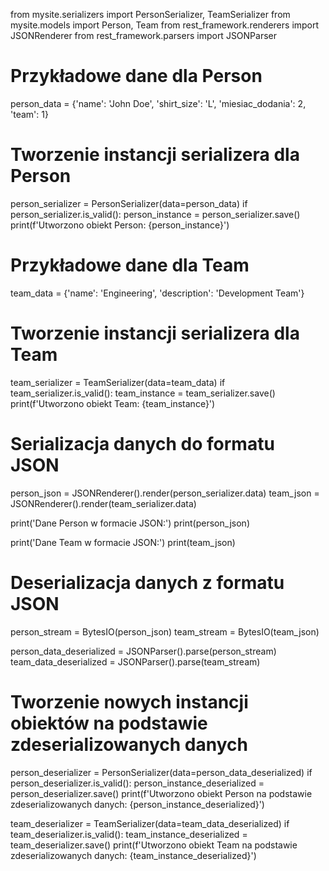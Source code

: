 from mysite.serializers import PersonSerializer, TeamSerializer
from mysite.models import Person, Team
from rest_framework.renderers import JSONRenderer
from rest_framework.parsers import JSONParser

# Przykładowe dane dla Person
person_data = {'name': 'John Doe', 'shirt_size': 'L', 'miesiac_dodania': 2, 'team': 1}

# Tworzenie instancji serializera dla Person
person_serializer = PersonSerializer(data=person_data)
if person_serializer.is_valid():
    person_instance = person_serializer.save()
    print(f'Utworzono obiekt Person: {person_instance}')

# Przykładowe dane dla Team
team_data = {'name': 'Engineering', 'description': 'Development Team'}

# Tworzenie instancji serializera dla Team
team_serializer = TeamSerializer(data=team_data)
if team_serializer.is_valid():
    team_instance = team_serializer.save()
    print(f'Utworzono obiekt Team: {team_instance}')

# Serializacja danych do formatu JSON
person_json = JSONRenderer().render(person_serializer.data)
team_json = JSONRenderer().render(team_serializer.data)

print('Dane Person w formacie JSON:')
print(person_json)

print('Dane Team w formacie JSON:')
print(team_json)

# Deserializacja danych z formatu JSON
person_stream = BytesIO(person_json)
team_stream = BytesIO(team_json)

person_data_deserialized = JSONParser().parse(person_stream)
team_data_deserialized = JSONParser().parse(team_stream)

# Tworzenie nowych instancji obiektów na podstawie zdeserializowanych danych
person_deserializer = PersonSerializer(data=person_data_deserialized)
if person_deserializer.is_valid():
    person_instance_deserialized = person_deserializer.save()
    print(f'Utworzono obiekt Person na podstawie zdeserializowanych danych: {person_instance_deserialized}')

team_deserializer = TeamSerializer(data=team_data_deserialized)
if team_deserializer.is_valid():
    team_instance_deserialized = team_deserializer.save()
    print(f'Utworzono obiekt Team na podstawie zdeserializowanych danych: {team_instance_deserialized}')
